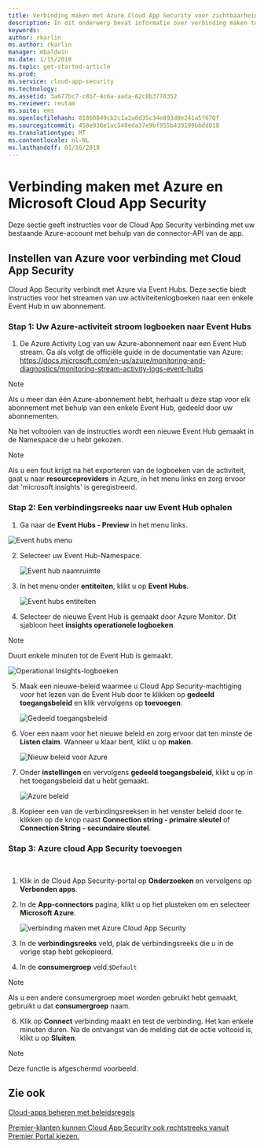 ```yaml
---
title: Verbinding maken met Azure Cloud App Security voor zichtbaarheid en controle over gebruik | Microsoft Docs
description: In dit onderwerp bevat informatie over verbinding maken tussen Azure en Cloud App Security met de API-connector.
keywords: 
author: rkarlin
ms.author: rkarlin
manager: mbaldwin
ms.date: 1/15/2018
ms.topic: get-started-article
ms.prod: 
ms.service: cloud-app-security
ms.technology: 
ms.assetid: 3a677bc7-c8b7-4c6a-aada-82c8b3778352
ms.reviewer: reutam
ms.suite: ems
ms.openlocfilehash: 81860849cb2c1a2a6d35c34e893d0e241a5f670f
ms.sourcegitcommit: 458e936e1ac548eda37e9bf955b439199bbdd018
ms.translationtype: MT
ms.contentlocale: nl-NL
ms.lasthandoff: 01/16/2018
---
```

# <a name="connect-azure-to-microsoft-cloud-app-security"></a>Verbinding maken met Azure en Microsoft Cloud App Security

Deze sectie geeft instructies voor de Cloud App Security verbinding met uw bestaande Azure-account met behulp van de connector-API van de app.  
  
## <a name="setting-up-azure-for-connection-to-cloud-app-security"></a>Instellen van Azure voor verbinding met Cloud App Security

Cloud App Security verbindt met Azure via Event Hubs. Deze sectie biedt instructies voor het streamen van uw activiteitenlogboeken naar een enkele Event Hub in uw abonnement. 

### <a name="step-1-stream-your-azure-activity-logs-to-event-hubs"></a>Stap 1: Uw Azure-activiteit stroom logboeken naar Event Hubs

1.  De Azure Activity Log van uw Azure-abonnement naar een Event Hub stream. Ga als volgt de officiële guide in de documentatie van Azure: https://docs.microsoft.com/en-us/azure/monitoring-and-diagnostics/monitoring-stream-activity-logs-event-hubs

 > [!NOTE]
 > Als u meer dan één Azure-abonnement hebt, herhaalt u deze stap voor elk abonnement met behulp van een enkele Event Hub, gedeeld door uw abonnementen.

 Na het voltooien van de instructies wordt een nieuwe Event Hub gemaakt in de Namespace die u hebt gekozen.
 
 > [!NOTE]
 > Als u een fout krijgt na het exporteren van de logboeken van de activiteit, gaat u naar **resourceproviders** in Azure, in het menu links en zorg ervoor dat 'microsoft.insights' is geregistreerd.

### <a name="step-2-get-a-connection-string-to-your-event-hub"></a>Stap 2: Een verbindingsreeks naar uw Event Hub ophalen

1.  Ga naar de **Event Hubs - Preview** in het menu links.
  
   ![Event hubs menu](media/azure-event-hubs.png "Azure event hubs")

2.  Selecteer uw Event Hub-Namespace.
  
    ![Event hub naamruimte](media/azure-namespace.png "Azure naamruimte")

3.  In het menu onder **entiteiten**, klikt u op **Event Hubs**. 
  
    ![Event hubs entiteiten](media/azure-event-hubs-entities.png "Azure event hub-entiteiten")

4.  Selecteer de nieuwe Event Hub is gemaakt door Azure Monitor. Dit sjabloon heet **insights operationele logboeken**.
  > [!NOTE]
  > Duurt enkele minuten tot de Event Hub is gemaakt.

   ![Operational Insights-logboeken](media/azure-insight-operational-logs.png "Azure inzicht operationele Logboeken")
  
  
5. Maak een nieuwe-beleid waarmee u Cloud App Security-machtiging voor het lezen van de Event Hub door te klikken op **gedeeld toegangsbeleid** en klik vervolgens op **toevoegen**.
  
    ![Gedeeld toegangsbeleid](media/azure-shared-access-policies.png "Azure gedeeld toegangsbeleid")

6.  Voer een naam voor het nieuwe beleid en zorg ervoor dat ten minste de **Listen claim**. Wanneer u klaar bent, klikt u op **maken**.
  
    ![Nieuw beleid voor Azure](media/azure-new-policy.png "Azure nieuw beleid")

7.  Onder **instellingen** en vervolgens **gedeeld toegangsbeleid**, klikt u op in het toegangsbeleid dat u hebt gemaakt.   
  
    ![Azure beleid](media/azure-select-policy.png "Azure beleid")

8. Kopieer een van de verbindingsreeksen in het venster beleid door te klikken op de knop naast **Connection string - primaire sleutel** of **Connection String - secundaire sleutel**.

### <a name="step-3-add-azure-to-cloud-app-security"></a>Stap 3: Azure cloud App Security toevoegen
 
1.  Klik in de Cloud App Security-portal op **Onderzoeken** en vervolgens op **Verbonden apps**.  
  
3.  In de **App-connectors** pagina, klikt u op het plusteken om en selecteer **Microsoft Azure**.  
  
     ![verbinding maken met Azure Cloud App Security](media/azure-connect-app.png "verbinding maken met Azure")  
  
4.  In de **verbindingsreeks** veld, plak de verbindingsreeks die u in de vorige stap hebt gekopieerd.  
  
5.  In de **consumergroep** veld:`$Default`
    
   >[!NOTE] 
   > Als u een andere consumergroep moet worden gebruikt hebt gemaakt, gebruikt u dat **consumergroep** naam.
  
6.  Klik op **Connect** verbinding maakt en test de verbinding. Het kan enkele minuten duren. Na de ontvangst van de melding dat de actie voltooid is, klikt u op **Sluiten**.  


> [!NOTE]
> Deze functie is afgeschermd voorbeeld.


## <a name="see-also"></a>Zie ook  
[Cloud-apps beheren met beleidsregels](control-cloud-apps-with-policies.md)   

[Premier-klanten kunnen Cloud App Security ook rechtstreeks vanuit Premier Portal kiezen.](https://premier.microsoft.com/)  
  
  